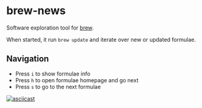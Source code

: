 # brew-news

Software exploration tool for [brew](https://github.com/Homebrew/brew/).

When started, it run `brew update` and iterate over new or updated formulae.

## Navigation

* Press `i` to show formulae info
* Press `h` to open formulae homepage and go next
* Press `s` to go to the next formulae

[![asciicast](https://asciinema.org/a/41294.png)](https://asciinema.org/a/41294)
